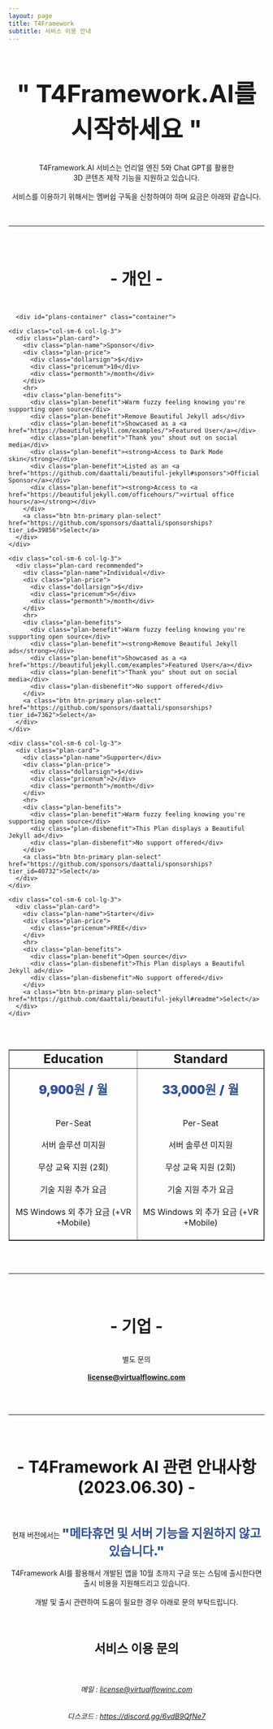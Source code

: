 ```yaml
---
layout: page
title: T4Framework
subtitle: 서비스 이용 안내
---
```

<style>
    .embed-container {
        position: relative;
        padding-bottom: 56.25%;
        height: 0;
        overflow: hidden;
        max-width: 100%;
    }

    .embed-container iframe, .embed-container object, .embed-container embed {
        position: absolute;
		top: 1%;
		down: 1%;
        left: 0%;
        width: 100%;
        height: 100%;
    }
</style>

<br /><br />
<center><font size="10px" style="font-weight: 700">" T4Framework.AI를 시작하세요 "</font></center>
<!-- <center><h2>지금 바로, 프로젝트를 시작할 수 있습니다</h2></center> -->

<center>
<br /><br />
T4Framework.AI 서비스는 언리얼 엔진 5와 Chat GPT를 활용한 <br /> 3D 콘텐츠 제작 기능을 지원하고 있습니다. <br /><br />
서비스를 이용하기 위해서는 멤버쉽 구독을 신청하여야 하며 요금은 아래와 같습니다.<br />
</center>
<br /><br />

<hr />

<br /><br />
<center>
<center><h2><font style="font-weight: 700; font-size: xx-large;">- 개인 -</font></h2></center>
<br />
</center>

<div class=" container-fluid " role="main">
  <div class="row">
    <div class=" col ">
      

      <div id="plans-container" class="container">
  <div class="row no-gutters">

    <div class="col-sm-6 col-lg-3">
      <div class="plan-card">
        <div class="plan-name">Sponsor</div>
        <div class="plan-price">
          <div class="dollarsign">$</div>
          <div class="pricenum">10</div>
          <div class="permonth">/month</div>
        </div>
        <hr>
        <div class="plan-benefits">
          <div class="plan-benefit">Warm fuzzy feeling knowing you're supporting open source</div>
          <div class="plan-benefit">Remove Beautiful Jekyll ads</div>
          <div class="plan-benefit">Showcased as a <a href="https://beautifuljekyll.com/examples/">Featured User</a></div>
          <div class="plan-benefit">"Thank you" shout out on social media</div>
          <div class="plan-benefit"><strong>Access to Dark Mode skin</strong></div>
          <div class="plan-benefit">Listed as an <a href="https://github.com/daattali/beautiful-jekyll#sponsors">Official Sponsor</a></div>
          <div class="plan-benefit"><strong>Access to <a href="https://beautifuljekyll.com/officehours/">virtual office hours</a></strong></div>
        </div>
        <a class="btn btn-primary plan-select" href="https://github.com/sponsors/daattali/sponsorships?tier_id=39856">Select</a>
      </div>
    </div>

    <div class="col-sm-6 col-lg-3">
      <div class="plan-card recommended">
        <div class="plan-name">Individual</div>
        <div class="plan-price">
          <div class="dollarsign">$</div>
          <div class="pricenum">5</div>
          <div class="permonth">/month</div>
        </div>
        <hr>
        <div class="plan-benefits">
          <div class="plan-benefit">Warm fuzzy feeling knowing you're supporting open source</div>
          <div class="plan-benefit"><strong>Remove Beautiful Jekyll ads</strong></div>
          <div class="plan-benefit">Showcased as a <a href="https://beautifuljekyll.com/examples">Featured User</a></div>
          <div class="plan-benefit">"Thank you" shout out on social media</div>
          <div class="plan-disbenefit">No support offered</div>
        </div>
        <a class="btn btn-primary plan-select" href="https://github.com/sponsors/daattali/sponsorships?tier_id=7362">Select</a>
      </div>
    </div>

    <div class="col-sm-6 col-lg-3">
      <div class="plan-card">
        <div class="plan-name">Supporter</div>
        <div class="plan-price">
          <div class="dollarsign">$</div>
          <div class="pricenum">2</div>
          <div class="permonth">/month</div>
        </div>
        <hr>
        <div class="plan-benefits">
          <div class="plan-benefit">Warm fuzzy feeling knowing you're supporting open source</div>
          <div class="plan-disbenefit">This Plan displays a Beautiful Jekyll ad</div>
          <div class="plan-disbenefit">No support offered</div>
        </div>
        <a class="btn btn-primary plan-select" href="https://github.com/sponsors/daattali/sponsorships?tier_id=40732">Select</a>
      </div>
    </div>

    <div class="col-sm-6 col-lg-3">
      <div class="plan-card">
        <div class="plan-name">Starter</div>
        <div class="plan-price">
          <div class="pricenum">FREE</div>
        </div>
        <hr>
        <div class="plan-benefits">
          <div class="plan-benefit">Open source</div>
          <div class="plan-disbenefit">This Plan displays a Beautiful Jekyll ad</div>
          <div class="plan-disbenefit">No support offered</div>
        </div>
        <a class="btn btn-primary plan-select" href="https://github.com/daattali/beautiful-jekyll#readme">Select</a>
      </div>
    </div>
  </div>
</div>
    </div>
  </div>
</div>

<br /><br />
<table 
border="1" 
width="100%"
cellspacing="100">
<tr>
<td><center><b style="font-weight: 700; font-size: x-large;">Education</b></center></td>
<td><center><b style="font-weight: 700; font-size: x-large;">Standard</b></center></td>
</tr>
<tr>
<td>
<center>
<br />
<b style="font-weight: 900; font-size: x-large; color:#355492">9,900원 / 월</b>
<br /><br /><br />
Per-Seat<br /><br />
서버 솔루션 미지원<br /><br />
무상 교육 지원 (2회)<br /><br />
기술 지원 추가 요금<br /><br />
MS Windows 외 추가 요금 (+VR +Mobile)<br /><br />
</center>
</td>
<td>
<center>
<br />
<b style="font-weight: 900; font-size: x-large; color:#355492">33,000원 / 월</b>
<br /><br /><br />
Per-Seat<br /><br />
서버 솔루션 미지원<br /><br />
무상 교육 지원 (2회)<br /><br />
기술 지원 추가 요금<br /><br />
MS Windows 외 추가 요금 (+VR +Mobile)<br /><br />
</center>
</td>
</tr>
</table>

<br /><br />

<hr>

<br /><br />
<center>
<center><h2><font style="font-weight: 700; font-size: xx-large;">- 기업 -</font></h2></center>
<br />
</center>

<center>
별도 문의<br /><br />
<center><b><a href="mailto:license@virtualflowinc.com">license@virtualflowinc.com</a></b></center>
<br /><br /><br />
</center>

<hr>

<center>
<br /><br />
<center><h2><font style="font-weight: 700; font-size: xx-large;">- T4Framework AI 관련 안내사항 (2023.06.30) -</font></h2></center>
<br /><br />
현재 버전에서는 <b style="font-weight: 900; font-size: x-large; color:#355492">"메타휴먼 및 서버 기능을 지원하지 않고 있습니다."</b><br /><br /> 
T4Framework AI를 활용해서 개발된 앱을 10월 초까지 구글 또는 스팀에 출시한다면 <br /> 
출시 비용을 지원해드리고 있습니다. <br /><br /> 
개발 및 출시 관련하여 도움이 필요한 경우 아래로 문의 부탁드립니다.<br />
<center>

<center>
<br /><br />
<center><h2><font style="font-weight: 700; font-size: x-large;"> 서비스 이용 문의 </font></h2></center>


<br />
<center><h6>메일 : <a href="mailto:license@virtualflowinc.com">license@virtualflowinc.com</a></h6></center>
<center><h6>디스코드 : <a href="https://discord.gg/6vdB9QfNe7">https://discord.gg/6vdB9QfNe7</a></h6></center>
<br /><br />
<br /><br />